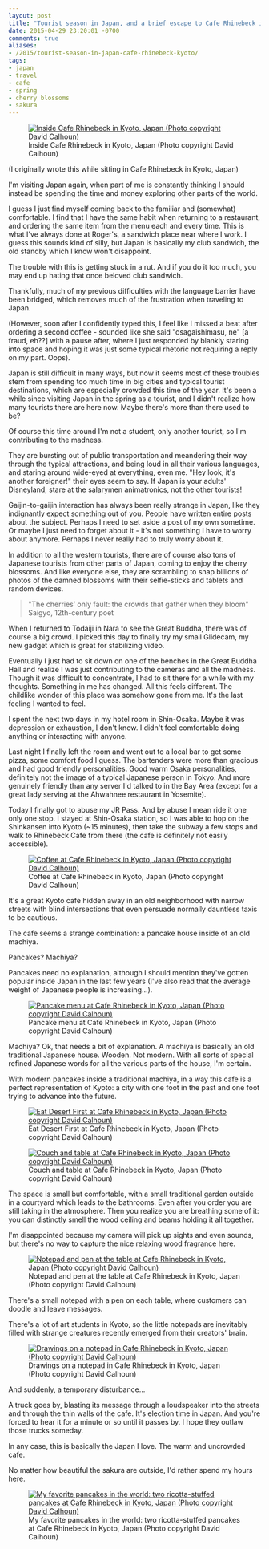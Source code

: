 ```yaml
---
layout: post
title: "Tourist season in Japan, and a brief escape to Cafe Rhinebeck in Kyoto"
date: 2015-04-29 23:20:01 -0700
comments: true
aliases:
- /2015/tourist-season-in-japan-cafe-rhinebeck-kyoto/
tags:
- japan
- travel
- cafe
- spring
- cherry blossoms
- sakura
---
```


<figure itemprop="image" itemscope="" itemtype="http://schema.org/ImageObject" class="center">
    <meta itemprop="width" content="1000" />
    <meta itemprop="height" content="666" />
    <meta itemprop="url" content="https://www.davidbcalhoun.com/wp-content/uploads/2015/2015-04-rhinebeck-cafe-kyoto-japan-5D__0292-david-calhoun.jpg" />
    <a href="https://www.davidbcalhoun.com/wp-content/uploads/2015/2015-04-rhinebeck-cafe-kyoto-japan-5D__0292-david-calhoun.jpg">
        <img itemprop="contentUrl" src="https://www.davidbcalhoun.com/wp-content/uploads/2015/2015-04-rhinebeck-cafe-kyoto-japan-5D__0292-david-calhoun.jpg" title="Inside Cafe Rhinebeck in Kyoto, Japan (Photo copyright David Calhoun)" />
    </a>
    <figcaption itemprop="caption">Inside Cafe Rhinebeck in Kyoto, Japan (Photo copyright David Calhoun)</figcaption>
</figure>


(I originally wrote this while sitting in Cafe Rhinebeck in Kyoto, Japan)

I'm visiting Japan again, when part of me is constantly thinking I should instead be spending the time and money exploring other parts of the world.

I guess I just find myself coming back to the familiar and (somewhat) comfortable.  I find that I have the same habit when returning to a restaurant, and ordering the same item from the menu each and every time.  This is what I've always done at Roger's, a sandwich place near where I work.  I guess this sounds kind of silly, but Japan is basically my club sandwich, the old standby which I know won't disappoint.

The trouble with this is getting stuck in a rut. And if you do it too much, you may end up hating that once beloved club sandwich.

Thankfully, much of my previous difficulties with the language barrier have been bridged, which removes much of the frustration when traveling to Japan.

(However, soon after I confidently typed this, I feel like I missed a beat after ordering a second coffee - sounded like she said "osagaishimasu, ne" [a fraud, eh??] with a pause after, where I just responded by blankly staring into space and hoping it was just some typical rhetoric not requiring a reply on my part.  Oops).

Japan is still difficult in many ways, but now it seems most of these troubles stem from spending too much time in big cities and typical tourist destinations, which are especially crowded this time of the year.  It's been a while since visiting Japan in the spring as a tourist, and I didn't realize how many tourists there are here now.  Maybe there's more than there used to be?

Of course this time around I'm not a student, only another tourist, so I'm contributing to the madness.

They are bursting out of public transportation and meandering their way through the typical attractions, and being loud in all their various languages, and staring around wide-eyed at everything, even me.  "Hey look, it's another foreigner!" their eyes seem to say.  If Japan is your adults' Disneyland, stare at the salarymen animatronics, not the other tourists!

Gaijin-to-gaijin interaction has always been really strange in Japan, like they indignantly expect something out of you.  People have written entire posts about the subject.  Perhaps I need to set aside a post of my own sometime.  Or maybe I just need to forget about it - it's not something I have to worry about anymore.  Perhaps I never really had to truly worry about it.

In addition to all the western tourists, there are of course also tons of Japanese tourists from other parts of Japan, coming to enjoy the cherry blossoms.  And like everyone else, they are scrambling to snap billions of photos of the damned blossoms with their selfie-sticks and tablets and random devices.

> "The cherries’ only fault: the crowds that gather when they bloom"<br>Saigyo, 12th-century poet

When I returned to Todaiji in Nara to see the Great Buddha, there was of course a big crowd.  I picked this day to finally try my small Glidecam, my new gadget which is great for stabilizing video.

Eventually I just had to sit down on one of the benches in the Great Buddha Hall and realize I was just contributing to the cameras and all the madness.  Though it was difficult to concentrate, I had to sit there for a while with my thoughts.  Something in me has changed.  All this feels different.  The childlike wonder of this place was somehow gone from me.  It's the last feeling I wanted to feel.

I spent the next two days in my hotel room in Shin-Osaka.  Maybe it was depression or exhaustion, I don't know.  I didn't feel comfortable doing anything or interacting with anyone.

Last night I finally left the room and went out to a local bar to get some pizza, some comfort food I guess.  The bartenders were more than gracious and had good friendly personalities.  Good warm Osaka personalities, definitely not the image of a typical Japanese person in Tokyo.  And more genuinely friendly than any server I'd talked to in the Bay Area (except for a great lady serving at the Ahwahnee restaurant in Yosemite).

Today I finally got to abuse my JR Pass.  And by abuse I mean ride it one only one stop.  I stayed at Shin-Osaka station, so I was able to hop on the Shinkansen into Kyoto (~15 minutes), then take the subway a few stops and walk to Rhinebeck Cafe from there (the cafe is definitely not easily accessible).

<figure itemprop="image" itemscope="" itemtype="http://schema.org/ImageObject" class="center">
    <meta itemprop="width" content="666" />
    <meta itemprop="height" content="1000" />
    <meta itemprop="url" content="https://www.davidbcalhoun.com/wp-content/uploads/2015/2015-04-rhinebeck-cafe-kyoto-japan-5D__0309-david-calhoun.jpg" />
    <a href="https://www.davidbcalhoun.com/wp-content/uploads/2015/2015-04-rhinebeck-cafe-kyoto-japan-5D__0309-david-calhoun.jpg">
        <img itemprop="contentUrl" src="https://www.davidbcalhoun.com/wp-content/uploads/2015/2015-04-rhinebeck-cafe-kyoto-japan-5D__0309-david-calhoun.jpg" title="Coffee at Cafe Rhinebeck in Kyoto, Japan (Photo copyright David Calhoun)" />
    </a>
    <figcaption itemprop="caption">Coffee at Cafe Rhinebeck in Kyoto, Japan (Photo copyright David Calhoun)</figcaption>
</figure>


It's a great Kyoto cafe hidden away in an old neighborhood with narrow streets with blind intersections that even persuade normally dauntless taxis to be cautious.

The cafe seems a strange combination: a pancake house inside of an old machiya.

Pancakes?  Machiya?

Pancakes need no explanation, although I should mention they've gotten popular inside Japan in the last few years (I've also read that the average weight of Japanese people is increasing...).

<figure itemprop="image" itemscope="" itemtype="http://schema.org/ImageObject" class="center">
    <meta itemprop="width" content="1000" />
    <meta itemprop="height" content="666" />
    <meta itemprop="url" content="https://www.davidbcalhoun.com/wp-content/uploads/2015/2015-04-rhinebeck-cafe-kyoto-japan-5D__0273-david-calhoun.jpg" />
    <a href="https://www.davidbcalhoun.com/wp-content/uploads/2015/2015-04-rhinebeck-cafe-kyoto-japan-5D__0273-david-calhoun.jpg">
        <img itemprop="contentUrl" src="https://www.davidbcalhoun.com/wp-content/uploads/2015/2015-04-rhinebeck-cafe-kyoto-japan-5D__0273-david-calhoun.jpg" title="Pancake menu at Cafe Rhinebeck in Kyoto, Japan (Photo copyright David Calhoun)" />
    </a>
    <figcaption itemprop="caption">Pancake menu at Cafe Rhinebeck in Kyoto, Japan (Photo copyright David Calhoun)</figcaption>
</figure>


Machiya?  Ok, that needs a bit of explanation.  A machiya is basically an old traditional Japanese house.  Wooden.  Not modern.  With all sorts of special refined Japanese words for all the various parts of the house, I'm certain.

With modern pancakes inside a traditional machiya, in a way this cafe is a perfect representation of Kyoto: a city with one foot in the past and one foot trying to advance into the future.

<figure itemprop="image" itemscope="" itemtype="http://schema.org/ImageObject" class="center">
    <meta itemprop="width" content="1000" />
    <meta itemprop="height" content="666" />
    <meta itemprop="url" content="https://www.davidbcalhoun.com/wp-content/uploads/2015/2015-04-rhinebeck-cafe-kyoto-japan-5D__0278-david-calhoun.jpg" />
    <a href="https://www.davidbcalhoun.com/wp-content/uploads/2015/2015-04-rhinebeck-cafe-kyoto-japan-5D__0278-david-calhoun.jpg">
        <img itemprop="contentUrl" src="https://www.davidbcalhoun.com/wp-content/uploads/2015/2015-04-rhinebeck-cafe-kyoto-japan-5D__0278-david-calhoun.jpg" title="Eat Desert First at Cafe Rhinebeck in Kyoto, Japan (Photo copyright David Calhoun)" />
    </a>
    <figcaption itemprop="caption">Eat Desert First at Cafe Rhinebeck in Kyoto, Japan (Photo copyright David Calhoun)</figcaption>
</figure>


<figure itemprop="image" itemscope="" itemtype="http://schema.org/ImageObject" class="center">
    <meta itemprop="width" content="1000" />
    <meta itemprop="height" content="666" />
    <meta itemprop="url" content="https://www.davidbcalhoun.com/wp-content/uploads/2015/2015-04-rhinebeck-cafe-kyoto-japan-5D__0279-david-calhoun.jpg" />
    <a href="https://www.davidbcalhoun.com/wp-content/uploads/2015/2015-04-rhinebeck-cafe-kyoto-japan-5D__0279-david-calhoun.jpg">
        <img itemprop="contentUrl" src="https://www.davidbcalhoun.com/wp-content/uploads/2015/2015-04-rhinebeck-cafe-kyoto-japan-5D__0279-david-calhoun.jpg" title="Couch and table at Cafe Rhinebeck in Kyoto, Japan (Photo copyright David Calhoun)" />
    </a>
    <figcaption itemprop="caption">Couch and table at Cafe Rhinebeck in Kyoto, Japan (Photo copyright David Calhoun)</figcaption>
</figure>


The space is small but comfortable, with a small traditional garden outside in a courtyard which leads to the bathrooms.  Even after you order you are still taking in the atmosphere.  Then you realize you are breathing some of it: you can distinctly smell the wood ceiling and beams holding it all together.

I'm disappointed because my camera will pick up sights and even sounds, but there's no way to capture the nice relaxing wood fragrance here.

<figure itemprop="image" itemscope="" itemtype="http://schema.org/ImageObject" class="center">
    <meta itemprop="width" content="1000" />
    <meta itemprop="height" content="666" />
    <meta itemprop="url" content="https://www.davidbcalhoun.com/wp-content/uploads/2015/2015-04-rhinebeck-cafe-kyoto-japan-5D__0280-david-calhoun.jpg" />
    <a href="https://www.davidbcalhoun.com/wp-content/uploads/2015/2015-04-rhinebeck-cafe-kyoto-japan-5D__0280-david-calhoun.jpg">
        <img itemprop="contentUrl" src="https://www.davidbcalhoun.com/wp-content/uploads/2015/2015-04-rhinebeck-cafe-kyoto-japan-5D__0280-david-calhoun.jpg" title="Notepad and pen at the table at Cafe Rhinebeck in Kyoto, Japan (Photo copyright David Calhoun)" />
    </a>
    <figcaption itemprop="caption">Notepad and pen at the table at Cafe Rhinebeck in Kyoto, Japan (Photo copyright David Calhoun)</figcaption>
</figure>


There's a small notepad with a pen on each table, where customers can doodle and leave messages.

There's a lot of art students in Kyoto, so the little notepads are inevitably filled with strange creatures recently emerged from their creators' brain.

<figure itemprop="image" itemscope="" itemtype="http://schema.org/ImageObject" class="center">
    <meta itemprop="width" content="666" />
    <meta itemprop="height" content="1000" />
    <meta itemprop="url" content="https://www.davidbcalhoun.com/wp-content/uploads/2015/2015-04-rhinebeck-cafe-kyoto-japan-5D__0313-david-calhoun.jpg" />
    <a href="https://www.davidbcalhoun.com/wp-content/uploads/2015/2015-04-rhinebeck-cafe-kyoto-japan-5D__0313-david-calhoun.jpg">
        <img itemprop="contentUrl" src="https://www.davidbcalhoun.com/wp-content/uploads/2015/2015-04-rhinebeck-cafe-kyoto-japan-5D__0313-david-calhoun.jpg" title="Drawings on a notepad in Cafe Rhinebeck in Kyoto, Japan (Photo copyright David Calhoun)" />
    </a>
    <figcaption itemprop="caption">Drawings on a notepad in Cafe Rhinebeck in Kyoto, Japan (Photo copyright David Calhoun)</figcaption>
</figure>


And suddenly, a temporary disturbance...

A truck goes by, blasting its message through a loudspeaker into the streets and through the thin walls of the cafe.  It's election time in Japan.  And you're forced to hear it for a minute or so until it passes by.  I hope they outlaw those trucks someday.

In any case, this is basically the Japan I love.  The warm and uncrowded cafe.

No matter how beautiful the sakura are outside, I'd rather spend my hours here.

<figure itemprop="image" itemscope="" itemtype="http://schema.org/ImageObject" class="center">
    <meta itemprop="width" content="666" />
    <meta itemprop="height" content="1000" />
    <meta itemprop="url" content="https://www.davidbcalhoun.com/wp-content/uploads/2015/2015-04-rhinebeck-cafe-kyoto-japan-5D__0326-david-calhoun.jpg" />
    <a href="https://www.davidbcalhoun.com/wp-content/uploads/2015/2015-04-rhinebeck-cafe-kyoto-japan-5D__0326-david-calhoun.jpg">
        <img itemprop="contentUrl" src="https://www.davidbcalhoun.com/wp-content/uploads/2015/2015-04-rhinebeck-cafe-kyoto-japan-5D__0326-david-calhoun.jpg" title="My favorite pancakes in the world: two ricotta-stuffed pancakes at Cafe Rhinebeck in Kyoto, Japan (Photo copyright David Calhoun)" />
    </a>
    <figcaption itemprop="caption">My favorite pancakes in the world: two ricotta-stuffed pancakes at Cafe Rhinebeck in Kyoto, Japan (Photo copyright David Calhoun)</figcaption>
</figure>

